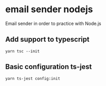 # email sender nodejs
 Email sender in order to practice with Node.js


## Add support to typescript
```
yarn tsc --init
```

## Basic configuration ts-jest
```
yarn ts-jest config:init
```